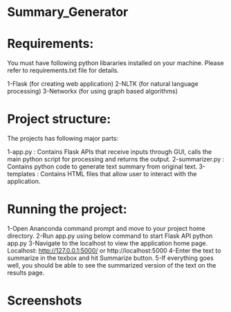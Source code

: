 # Summary_Generator

# Requirements:
You must have following python libararies installed on your machine. Please refer to requirements.txt file for details.

1-Flask (for creating web application)
2-NLTK (for natural language processing)
3-Networkx (for using graph based algorithms)

# Project structure:
The projects has following major parts:

1-app.py : Contains Flask APIs that receive inputs through GUI, calls the main python script for processing and returns the output.
2-summarizer.py : Contains python code to generate text summary from original text.
3-templates : Contains HTML files that allow user to interact with the application.

# Running the project:
1-Open Ananconda command prompt and move to your project home directory.
2-Run app.py using below command to start Flask API python app.py
3-Navigate to the localhost to view the application home page. Localhost: http://127.0.0.1:5000/ or http://localhost:5000
4-Enter the text to summarize in the texbox and hit Summarize button.
5-If everything goes well, you should be able to see the summarized version of the text on the results page.

# Screenshots
